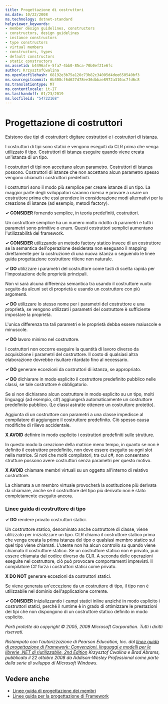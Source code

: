 ```yaml
---
title: Progettazione di costruttori
ms.date: 10/22/2008
ms.technology: dotnet-standard
helpviewer_keywords:
- member design guidelines, constructors
- constructors, design guidelines
- instance constructors
- type constructors
- virtual members
- constructors, types
- default constructors
- static constructors
ms.assetid: b4496afe-5fa7-4bb0-85ca-70b0ef21e6fc
author: KrzysztofCwalina
ms.openlocfilehash: 68192e3b75a120c73b82c34005d4dee650540bf3
ms.sourcegitcommit: 6b308cf6d627d78ee36dbbae8972a310ac7fd6c8
ms.translationtype: MT
ms.contentlocale: it-IT
ms.lasthandoff: 01/23/2019
ms.locfileid: "54722168"
---
```

# <a name="constructor-design"></a>Progettazione di costruttori
Esistono due tipi di costruttori: digitare costruttori e i costruttori di istanza.  
  
 I costruttori di tipi sono statici e vengono eseguiti da CLR prima che venga utilizzato il tipo. Costruttori di istanza eseguire quando viene creata un'istanza di un tipo.  
  
 I costruttori di tipi non accettano alcun parametro. Costruttori di istanza possono. Costruttori di istanze che non accettano alcun parametro spesso vengono chiamati i costruttori predefiniti.  
  
 I costruttori sono il modo più semplice per creare istanze di un tipo. La maggior parte degli sviluppatori saranno ricerca e provare a usare un costruttore prima che essi prendere in considerazione modi alternativi per la creazione di istanze (ad esempio, metodi factory).  
  
 **✓ CONSIDER** fornendo semplice, in teoria predefiniti, costruttori.  
  
 Un costruttore semplice ha un numero molto ridotto di parametri e tutti i parametri sono primitive o enum. Questi costruttori semplici aumentano l'utilizzabilità del framework.  
  
 **✓ CONSIDER** utilizzando un metodo factory statico invece di un costruttore se la semantica dell'operazione desiderata non eseguano il mapping direttamente per la costruzione di una nuova istanza o seguendo le linee guida progettazione costruttore ritiene non naturale.  
  
 **✓ DO** utilizzare i parametri del costruttore come tasti di scelta rapida per l'impostazione delle proprietà principali.  
  
 Non vi sarà alcuna differenza semantica tra usando il costruttore vuoto seguito da alcuni set di proprietà e usando un costruttore con più argomenti.  
  
 **✓ DO** utilizzare lo stesso nome per i parametri del costruttore e una proprietà, se vengono utilizzati i parametri del costruttore è sufficiente impostare la proprietà.  
  
 L'unica differenza tra tali parametri e le proprietà debba essere maiuscole e minuscole.  
  
 **✓ DO** lavoro minimo nel costruttore.  
  
 I costruttori non occorre eseguire la quantità di lavoro diverso da acquisizione i parametri del costruttore. Il costo di qualsiasi altra elaborazione dovrebbe risultare ritardato fino al necessario.  
  
 **✓ DO** generare eccezioni da costruttori di istanza, se appropriato.  
  
 **✓ DO** dichiarare in modo esplicito il costruttore predefinito pubblico nelle classi, se tale costruttore è obbligatorio.  
  
 Se si non dichiarano alcun costruttore in modo esplicito su un tipo, molti linguaggi (ad esempio, c#) aggiungerà automaticamente un costruttore predefinito pubblico. (Le classi astratte ottenere un costruttore protetto).  
  
 Aggiunta di un costruttore con parametri a una classe impedisce al compilatore di aggiungere il costruttore predefinito. Ciò spesso causa modifiche di rilievo accidentale.  
  
 **X AVOID** definire in modo esplicito i costruttori predefiniti sulle strutture.  
  
 In questo modo la creazione della matrice meno tempo, in quanto se non è definito il costruttore predefinito, non deve essere eseguito su ogni slot nella matrice. Si noti che molti compilatori, tra cui c#, non consentano strutture possono avere costruttori senza parametri per questo motivo.  
  
 **X AVOID** chiamare membri virtuali su un oggetto all'interno di relativo costruttore.  
  
 La chiamata a un membro virtuale provocherà la sostituzione più derivata da chiamare, anche se il costruttore del tipo più derivato non è stato completamente eseguito ancora.  
  
### <a name="type-constructor-guidelines"></a>Linee guida di costruttore di tipo  
 **✓ DO** rendere privato costruttori statici.  
  
 Un costruttore statico, denominato anche costruttore di classe, viene utilizzato per inizializzare un tipo. CLR chiama il costruttore statico prima che venga creata la prima istanza del tipo o qualsiasi membro statico sul quel tipo viene chiamati. L'utente non ha alcun controllo su quando viene chiamato il costruttore statico. Se un costruttore statico non è privato, può essere chiamata dal codice diverso da CLR. A seconda delle operazioni eseguite nel costruttore, ciò può provocare comportamenti imprevisti. Il compilatore C# forza i costruttori statici come privato.  
  
 **X DO NOT** generare eccezioni da costruttori statici.  
  
 Se viene generata un'eccezione da un costruttore di tipo, il tipo non è utilizzabile nel dominio dell'applicazione corrente.  
  
 **✓ CONSIDER** inizializzando i campi statici inline anziché in modo esplicito i costruttori statici, perché il runtime è in grado di ottimizzare le prestazioni dei tipi che non dispongono di un costruttore statico definito in modo esplicito.  
  
 *Parti protette da copyright © 2005, 2009 Microsoft Corporation. Tutti i diritti riservati.*  
  
 *Ristampato con l'autorizzazione di Pearson Education, Inc. dal [linee guida di progettazione di Framework: Convenzioni, linguaggi e modelli per le librerie .NET di riutilizzabile, 2nd Edition](https://www.informit.com/store/framework-design-guidelines-conventions-idioms-and-9780321545619) Krzysztof Cwalina e Brad Abrams, pubblicato il 22 ottobre 2008 da Addison-Wesley Professional come parte della serie di sviluppo di Microsoft Windows.*  
  
## <a name="see-also"></a>Vedere anche

- [Linee guida di progettazione dei membri](../../../docs/standard/design-guidelines/member.md)
- [Linee guida per la progettazione di Framework](../../../docs/standard/design-guidelines/index.md)
